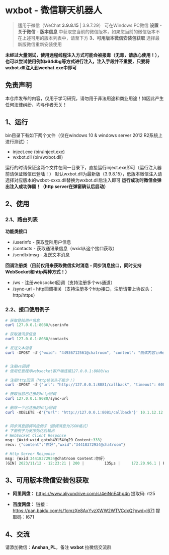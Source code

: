 # wxbot - 微信聊天机器人
> 适用于微信（WeChat **3.9.8.15** | 3.9.7.29）
> 可在Windows PC微信 **设置** - **关于微信** - **版本信息** 中获取您当前的微信版本，如果您当前的微信版本不在上述可用的版本列表中，请至下方 **3、可用版本微信安装包获取** 选择最新版微信重新安装使用

**未经过大量测试，使用远程线程注入方式可能会被报毒（无毒，请放心使用！），也可以尝试使用例如x64dbg等方式进行注入，注入手段并不重要，只要将wxbot.dll注入到wechat.exe中即可**

## 免责声明
本仓库发布的内容，仅用于学习研究，请勿用于非法用途和商业用途！如因此产生任何法律纠纷，均与作者无关！

## 1、运行
bin目录下有如下两个文件（仅在windows 10 & windows server 2012 R2系统上进行测试）：
* inject.exe (bin/inject.exe)
* wxbot.dll (bin/wxbot.dll)

运行的时请保证这两个文件在同一目录下，直接运行inject.exe即可（运行注入器前请保证微信已登陆！）
默认wxbot.dll为最新版（3.9.8.15），低版本微信注入请选择对应版本的wxbot-xxxx.dll替换为wxbot.dll后注入即可
**运行成功时微信会弹出注入成功弹窗！（http server在弹窗确认后启动）**

## 2、使用
### 2.1、路由列表
**功能类接口**
* /userinfo      - 获取登陆用户信息
* /contacts      - 获取通讯录信息（wxid从这个接口获取）
* /sendtxtmsg    - 发送文本消息

**回调注册类（目前仅用来获取微信实时消息 - 同步消息接口，同时支持WebSocket和http两种方式！）**
* /ws            - 注册websocket回调（支持注册多个ws通道）
* /sync-url  - http回调相关（支持注册多个http接口，注册请带上协议头：http/https）

### 2.2、接口使用例子
```powershell
# 获取登陆用户信息
curl 127.0.0.1:8080/userinfo

# 获取通讯录信息
curl 127.0.0.1:8080/contacts

# 发送文本消息
curl -XPOST -d'{"wxid": "44936712561@chatroom", "content": "测试内容\nHello World"}' 127.0.0.1:8080/sendtxtmsg


# 注册ws回调
# 使用任意程序websocket客户端连接127.0.0.1:8080/ws

# 注册http回调（http协议头不能少！）
curl -XPOST -d'{"url": "http://127.0.0.1:8081/callback", "timeout": 6000}' 127.0.0.1:8080/sync-url

# 获取当前已注册的http回调
curl 127.0.0.1:8080/sync-url

# 删除一个已注册的http回调
curl -XDELETE -d'{"url": "http://127.0.0.1:8081/callback"}' 10.1.12.12:8080/sync-url


# 同步消息回调响应例子（回调消息为JSON格式）
# 下面例子为反序列化后输出
# WebSocket Client Response
msg: {Wxid:wxid_gotub49l54fq29 Content:333}
recv: {"content":"你好","wxid":"34418372934@chatroom"}

# Http Server Response
msg: {Wxid:34418372934@chatroom Content:你好}
[GIN] 2023/11/12 - 12:23:21 | 200 |         135µs |     172.20.96.1 | POST     "/callback"
```

## 3、可用版本微信安装包获取
* **阿里网盘：**
https://www.aliyundrive.com/s/4eiNnE4hp4n
提取码: rt25

* **百度网盘：**
链接：https://pan.baidu.com/s/1cmzXe8AxYvzXWW2WTVCdxQ?pwd=l671 
提取码：l671

## 4、交流
请添加微信：**Anshan_PL**，备注 **wxbot** 拉微信交流群
